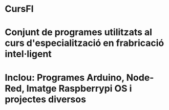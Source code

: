 # CursFI
# Conjunt de programes utilitzats al curs d'especialització en frabricació intel·ligent
# Inclou: Programes Arduino, Node-Red, Imatge Raspberrypi OS i projectes diversos

